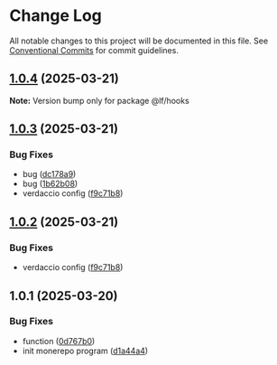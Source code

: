 # Change Log

All notable changes to this project will be documented in this file.
See [Conventional Commits](https://conventionalcommits.org) for commit guidelines.

## [1.0.4](https://github.com/abcdyeah/lf-monerepo/compare/@lf/hooks@1.0.3...@lf/hooks@1.0.4) (2025-03-21)

**Note:** Version bump only for package @lf/hooks





## [1.0.3](https://github.com/abcdyeah/lf-monerepo/compare/@lf/hooks@1.0.1...@lf/hooks@1.0.3) (2025-03-21)


### Bug Fixes

* bug ([dc178a9](https://github.com/abcdyeah/lf-monerepo/commit/dc178a957be9b52271a5cb7b24216e367271a551))
* bug ([1b62b08](https://github.com/abcdyeah/lf-monerepo/commit/1b62b08ca8a13aa573d83d44ad85542e6669ee28))
* verdaccio config ([f9c71b8](https://github.com/abcdyeah/lf-monerepo/commit/f9c71b85ae35c51a24625bf41b62cee88e6b06d5))





## [1.0.2](https://github.com/abcdyeah/lf-monerepo/compare/@lf/hooks@1.0.1...@lf/hooks@1.0.2) (2025-03-21)


### Bug Fixes

* verdaccio config ([f9c71b8](https://github.com/abcdyeah/lf-monerepo/commit/f9c71b85ae35c51a24625bf41b62cee88e6b06d5))





## 1.0.1 (2025-03-20)


### Bug Fixes

* function ([0d767b0](https://github.com/abcdyeah/lf-monerepo/commit/0d767b0bbe4f523d318b789dde830441c8742bf9))
* init monerepo program ([d1a44a4](https://github.com/abcdyeah/lf-monerepo/commit/d1a44a4897a64b3e6e9d4421b4603189ab9d5522))
